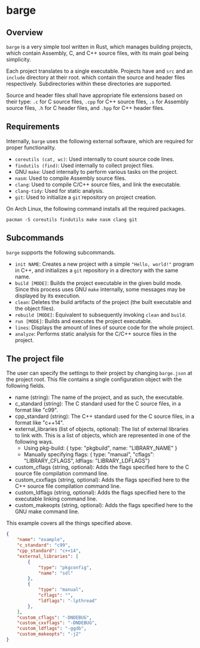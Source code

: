 # barge

## Overview

`barge` is a very simple tool written in Rust, which manages building projects,
which contain Assembly, C, and C++ source files, with its main goal being
simplicity.

Each project translates to a single executable. Projects have and `src` and an
`include` directory at their root. which contain the source and header files
respectively. Subdirectories within these directories are supported.

Source and header files shall have appropriate file extensions based on their
type: `.c` for C source files, `.cpp` for C++ source files, `.s` for Assembly
source files, `.h` for C header files, and `.hpp` for C++ header files.

## Requirements

Internally, `barge` uses the following external software, which are required
for proper functionality.

- `coreutils (cat, wc)`: Used internally to count source code lines.
- `findutils (find)`: Used internally to collect project files.
- GNU `make`: Used internally to perform various tasks on the project.
- `nasm`: Used to compile Assembly source files.
- `clang`: Used to compile C/C++ source files, and link the executable.
- `clang-tidy`: Used for static analysis.
- `git`: Used to initialize a `git`˙repository on project creation.

On Arch Linux, the following command installs all the required packages.

`pacman -S coreutils findutils make nasm clang git`

## Subcommands

`barge` supports the following subcommands.

- `init NAME`: Creates a new project with a simple `"Hello, world!"` program
  in C++, and initializes a `git` repository in a directory with the same name.
- `build [MODE]`: Builds the project executable in the given build mode. Since
  this process uses GNU `make` internally, some messages may be displayed by
  its execution.
- `clean`: Deletes the build artifacts of the project (the built executable and
  the object files).
- `rebuild [MODE]`: Equivalent to subsequently invoking `clean` and `build`.
- `run [MODE]`: Builds and executes the project executable.
- `lines`: Displays the amount of lines of source code for the whole project.
- `analyze`: Performs static analysis for the C/C++ source files in the project.

## The project file

The user can specify the settings to their project by changing `barge.json` at
the project root. This file contains a single configuration object with the
following fields.

- name (string):
  The name of the project, and as such, the executable.
- c_standard (string):
  The C standard used for the C source files, in a format like "c99".
- cpp_standard (string):
  The C++ standard used for the C source files, in a format like "c++14".
- external_libraries (list of objects, optional):
  The list of external libraries to link with. This is a list of objects, which
  are represented in one of the following ways.
  - Using pkg-build: { type: "pkgbuild", name: "LIBRARY_NAME" }
  - Manually specifying flags: { type: "manual", "cflags": "LIBRARY_CFLAGS", ldflags: "LIBRARY_LDFLAGS"}
- custom_cflags (string, optional):
  Adds the flags specified here to the C source file compilation command line.
- custom_cxxflags (string, optional):
  Adds the flags specified here to the C++ source file compilation command line.
- custom_ldflags (string, optional):
  Adds the flags specified here to the executable linking command line.
- custom_makeopts (string, optional):
  Adds the flags specified here to the GNU make command line.

This example covers all the things specified above.

```json
{
    "name": "example",
    "c_standard": "c99",
    "cpp_standard": "c++14",
    "external_libraries": [
        {
            "type": "pkgconfig",
            "name": "sdl"
        },
        {
            "type": "manual",
            "cflags": "",
            "ldflags": "-lpthread"
        },
    ],
    "custom_cflags": "-DNDEBUG",
    "custom_cxxflags": "-DNDEBUG",
    "custom_ldflags": "-ggdb",
    "custom_makeopts": "-j2"
}
```
